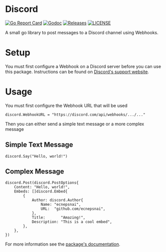# Discord

[![Go Report Card](https://goreportcard.com/badge/github.com/ecnepsnai/discord?style=flat-square)](https://goreportcard.com/report/github.com/ecnepsnai/discord)
[![Godoc](http://img.shields.io/badge/go-documentation-blue.svg?style=flat-square)](https://pkg.go.dev/github.com/ecnepsnai/discord)
[![Releases](https://img.shields.io/github/release/ecnepsnai/discord/all.svg?style=flat-square)](https://github.com/ecnepsnai/discord/releases)
[![LICENSE](https://img.shields.io/github/license/ecnepsnai/discord.svg?style=flat-square)](https://github.com/ecnepsnai/discord/blob/master/LICENSE)

A small go library to post messages to a Discord channel using Webhooks.

# Setup

You must first configure a Webhook on a Discord server before you can use this package. Instructions can be found on [Discord's support website](https://support.discord.com/hc/en-us/articles/228383668).

# Usage

You must first configure the Webhook URL that will be used

```golang
discord.WebhookURL = "https://discord.com/api/webhooks/.../..."
```

Then you can either send a simple text message or a more complex message

## Simple Text Message

```golang
discord.Say("Hello, world!")
```

## Complex Message

```golang
discord.Post(discord.PostOptions{
	Content: "Hello, world!",
	Embeds: []discord.Embed{
		{
			Author: discord.Author{
				Name: "ecnepsnai",
				URL:  "github.com/ecnepsnai",
			},
			Title:       "Amazing!",
			Description: "This is a cool embed",
		},
	},
})
```

For more information see the [package's documentation](https://pkg.go.dev/github.com/ecnepsnai/discord).
